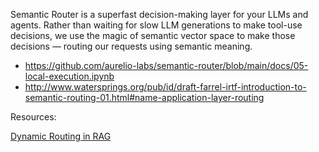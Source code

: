 Semantic Router is a superfast decision-making layer for your LLMs and agents. Rather than waiting for slow LLM generations to make tool-use decisions, we use the magic of semantic vector space to make those decisions — routing our requests using semantic meaning.

- https://github.com/aurelio-labs/semantic-router/blob/main/docs/05-local-execution.ipynb
- http://www.watersprings.org/pub/id/draft-farrel-irtf-introduction-to-semantic-routing-01.html#name-application-layer-routing

Resources:

[Dynamic Routing in RAG](https://blog.gopenai.com/dynamic-routing-in-rag-directing-user-queries-to-the-right-vector-store-with-open-source-models-f81acc91c250)
